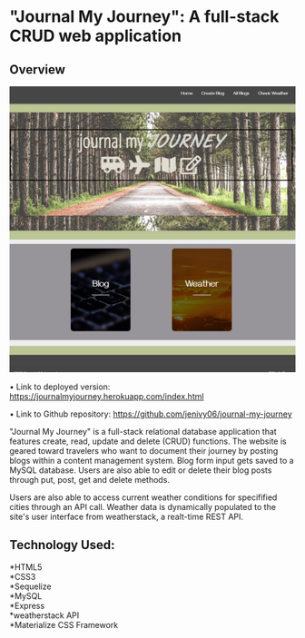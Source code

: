 # "Journal My Journey": A full-stack CRUD web application

## Overview

![screenshot](public/images/journalscreenshot-resized.png)

• Link to deployed version: https://journalmyjourney.herokuapp.com/index.html

• Link to Github repository: https://github.com/jenivy06/journal-my-journey

"Journal My Journey" is a full-stack relational database application that features create, read, update and delete (CRUD) functions. The website is geared toward travelers who want to document their journey by posting blogs within a content management system. Blog form input gets saved to a MySQL database. Users are also able to edit or delete their blog posts through put, post, get and delete methods.

Users are also able to access current weather conditions for specifified cities through an API call. Weather data is dynamically populated to the site's user interface from weatherstack, a realt-time REST API. 

## Technology Used: 

*HTML5<br/>
*CSS3<br/>
*Sequelize<br/>
*MySQL<br/>
*Express<br/>
*weatherstack API<br/>
*Materialize CSS Framework<br/>
